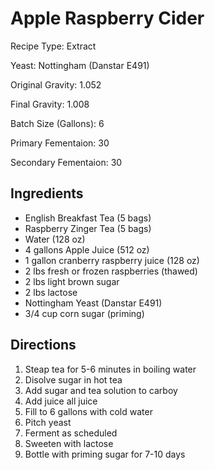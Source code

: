 Apple Raspberry Cider
=====================

Recipe Type: Extract

Yeast: Nottingham (Danstar E491)

Original Gravity: 1.052

Final Gravity: 1.008

Batch Size (Gallons): 6

Primary Fementaion: 30

Secondary Fementaion: 30

Ingredients
-----------

* English Breakfast Tea (5 bags)
* Raspberry Zinger Tea (5 bags)
* Water (128 oz)
* 4 gallons Apple Juice (512 oz)
* 1 gallon cranberry raspberry juice (128 oz)
* 2 lbs fresh or frozen raspberries (thawed)
* 2 lbs light brown sugar
* 2 lbs lactose 
* Nottingham Yeast (Danstar E491)
* 3/4 cup corn sugar (priming)

Directions
----------

1. Steap tea for 5-6 minutes in boiling water
2. Disolve sugar in hot tea
3. Add sugar and tea solution to carboy
4. Add juice all juice
7. Fill to 6 gallons with cold water
8. Pitch yeast
9. Ferment as scheduled
10. Sweeten with lactose
11. Bottle with priming sugar for 7-10 days
